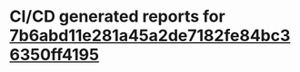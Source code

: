 # CI/CD generated reports for [7b6abd11e281a45a2de7182fe84bc36350ff4195](https://github.com/hydephp/develop/commit/7b6abd11e281a45a2de7182fe84bc36350ff4195)
